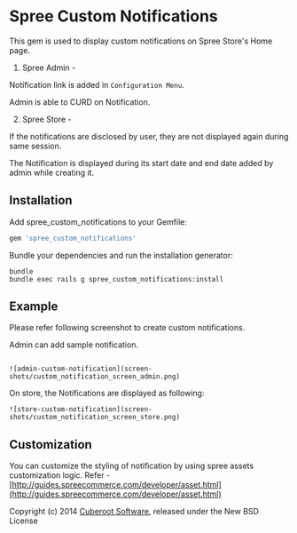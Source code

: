 Spree Custom Notifications
========================

This gem is used to display custom notifications on Spree Store's Home page.

1. Spree Admin -

  Notification link is added in `Configuration Menu`.

  Admin is able to CURD on Notification.

2. Spree Store -

  If the notifications are disclosed by user, they are not displayed again during same session.

  The Notification is displayed during its start date and end date added
by admin while creating it.

Installation
------------

Add spree_custom_notifications to your Gemfile:

```ruby
gem 'spree_custom_notifications'
```

Bundle your dependencies and run the installation generator:

```shell
bundle
bundle exec rails g spree_custom_notifications:install
```

Example
-------
Please refer following screenshot to create custom notifications.

Admin can add sample notification.
```

![admin-custom-notification](screen-shots/custom_notification_screen_admin.png)
```

On store, the Notifications are displayed as following:
```
![store-custom-notification](screen-shots/custom_notification_screen_store.png)
```

Customization
-------------

You can customize the styling of notification by using spree
assets customization logic.
Refer -
[http://guides.spreecommerce.com/developer/asset.html](http://guides.spreecommerce.com/developer/asset.html)

Copyright (c) 2014 [Cuberoot Software](http://www.cuberoot.in), released under the New BSD License

